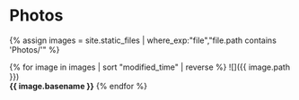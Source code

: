 # Photos

{% assign images = site.static_files | where_exp:"file","file.path contains 'Photos/'" %}

{% for image in images | sort "modified_time" | reverse %}
![]({{ image.path }})  
**{{ image.basename }}**
{% endfor %}

<!--
# Files
{% for file in site.static_files %}
* {{ file.name }}
    - {{ file.modified_time }}
    - {{ file.path }}
{% endfor %}

# Images (by name)
{% for image in images | sort "name" %}
* {{ image.name }}
    - {{ image.modified_time }}
    - {{ image.path }}
{% endfor %}

# Images (by date)
{% for image in images | sort "modified_time" %}
* {{ image.basename }}
    - {{ image.modified_time }}
    - {{ image.path }}
{% endfor %}

# Images (by date reversed)
{% for image in images | sort "modified_time" | reverse %}
* {{ image.basename }}
    - {{ image.modified_time }}
    - {{ image.path }}
{% endfor %}
-->
